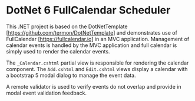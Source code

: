 
DotNet 6 FullCalendar Scheduler
=====================================

This .NET project is based on the DotNetTemplate [https://github.com/termon/DotNetTemplate] and demonstrates use of FullCalendar [https://fullcalendar.io] in an MVC application. Management of calendar events is handled by the MVC application and full calendar is simply used to render the calendar events.

The ```_Calendar.cshtml``` partial view is responsible for rendering the calendar component. The ```Add.cshtml``` and ```Edit.cshtml``` views display a calendar with a bootstrap 5 modal dialog to manage the event data.

A remote validator is used to verify events do not overlap and provide in modal event validation feedback.

